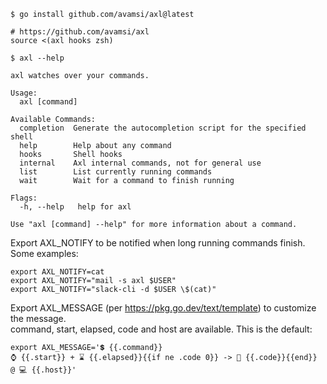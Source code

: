 ```
$ go install github.com/avamsi/axl@latest
```

```shell
# https://github.com/avamsi/axl
source <(axl hooks zsh)
```

```
$ axl --help

axl watches over your commands.

Usage:
  axl [command]

Available Commands:
  completion  Generate the autocompletion script for the specified shell
  help        Help about any command
  hooks       Shell hooks
  internal    Axl internal commands, not for general use
  list        List currently running commands
  wait        Wait for a command to finish running

Flags:
  -h, --help   help for axl

Use "axl [command] --help" for more information about a command.
```

Export AXL_NOTIFY to be notified when long running commands finish. Some examples:

```shell
export AXL_NOTIFY=cat
export AXL_NOTIFY="mail -s axl $USER"
export AXL_NOTIFY="slack-cli -d $USER \$(cat)"
```

Export AXL_MESSAGE (per https://pkg.go.dev/text/template) to customize the message.  
command, start, elapsed, code and host are available. This is the default:

```shell
export AXL_MESSAGE='💲 {{.command}}
⌚ {{.start}} + ⌛ {{.elapsed}}{{if ne .code 0}} -> 🙅 {{.code}}{{end}} @ 💻 {{.host}}'
```
